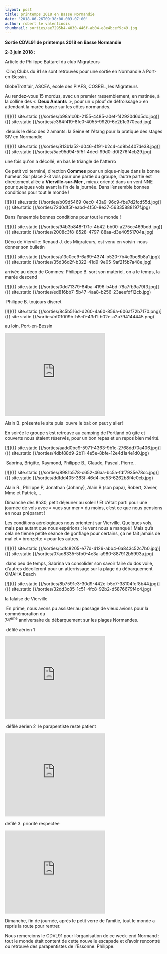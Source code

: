 ```yaml
---
layout: post
title: printemps 2018 en Basse Normandie
date: '2018-06-26T09:38:00.003-07:00'
author: robert le valentinois
thumbnail: sorties/ae7295b4-4030-446f-ab04-e8e4bcef9c49.jpg
---
```

 **Sortie CDVL91 de printemps 2018 en Basse Normandie**

**2-3 juin 2018&nbsp;:**

Article de Philippe Battarel du club Migrateurs

  

&nbsp;Cinq Clubs du 91 se sont retrouvés pour une sortie en Normandie à Port-en-Bessin.

 GlobeTrott'air, ASCEA, école des PIAFS, COSREL, les Migrateurs

  

 Au rendez-vous 15 mordus, avec un premier rassemblement, en matinée, à la colline des «&nbsp; **Deux Amants** &nbsp;», pour un «&nbsp;plouf&nbsp;de défroissage&nbsp;» en attendant la marée basse sur les côtes normandes.  

[![]({{ site.static }}/sorties/b98a1c0b-2155-4485-a0ef-f42920d6d5dc.jpg)]({{ site.static }}/sorties/c364f419-8fc0-4055-9920-6e2b1c370ead.jpg)

&nbsp;depuis le déco des 2 amants: la Seine et l'étang pour la pratique des stages SIV en Normandie  
  

[![]({{ site.static }}/sorties/813b1a52-d046-4f91-b2c4-cd9b4407de38.jpg)]({{ site.static }}/sorties/5ae95d94-5f5f-4ded-99d0-d0f276f4cb29.jpg)

une fois qu'on a décollé, en bas le triangle de l'atterro  
  
  
  

 Ce petit vol terminé, direction **Commes** pour un pique-nique dans la bonne humeur. Sur place 2-3 vols pour une partie du groupe, l’autre partie est directement allée à **Vierville-sur-Mer** , mieux orienté dans un vent NNE&nbsp; pour quelques vols avant la fin de la journée. Dans l’ensemble bonnes conditions pour tout le monde&nbsp;!  
  

[![]({{ site.static }}/sorties/b09d5469-0ec0-43a9-96c9-fbe7d2fcd55d.jpg)]({{ site.static }}/sorties/72d0df5f-eabd-4f50-8e37-56335888197f.jpg)
  
  

  

Dans l’ensemble bonnes conditions pour tout le monde&nbsp;!  
  

[![]({{ site.static }}/sorties/94b3b848-171c-4b42-bb00-a275cc469bdd.jpg)]({{ site.static }}/sorties/2008c3f8-8528-4797-88aa-d3e40551704a.jpg)

Déco de Vierville: Renaud J. des Migrateurs, est venu en voisin&nbsp; nous donner son bulletin  
  

[![]({{ site.static }}/sorties/a13c0ce9-6a69-4374-b520-7b4c3be8b8a1.jpg)]({{ site.static }}/sorties/35d36d2f-b322-41d9-9e05-9af215b7a48e.jpg)

 arrivée au déco de Commes: Philippe B. sort son matériel, on a le temps, la marée descend 

  

[![]({{ site.static }}/sorties/0dd71379-84ba-4196-b4bd-78a7fb9a79f3.jpg)]({{ site.static }}/sorties/ed816bb7-5b47-4aa8-b256-23aeefdf12cb.jpg)

 &nbsp;Philippe B. toujours discret 

  

[![]({{ site.static }}/sorties/8c5b516d-d260-4a60-856a-606af72b7170.png)]({{ site.static }}/sorties/bf01009b-b5c0-43d1-b02e-a2a794144445.png)

au loin, Port-en-Bessin  

  

<iframe allowfullscreen class="YOUTUBE-iframe-video" data-thumbnail-src="https://i.ytimg.com/vi/890D66mFJNg/0.jpg" frameborder="0" height="266" src="https://www.youtube.com/embed/890D66mFJNg?feature=player_embedded" width="320"></iframe>

 Alain B. présente le site puis&nbsp; ouvre le bal: on peut y aller!

  

 En soirée le groupe s’est retrouvé au camping de Portland où gite et couverts nous étaient réservés, pour un bon repas et un repos bien mérité.  
  

[![]({{ site.static }}/sorties/aadd0bc9-5971-4363-9b1c-2768dd70a406.jpg)]({{ site.static }}/sorties/4dbf88d9-2b11-4e5e-8bfe-12e4d1a4e1d0.jpg)

&nbsp;Sabrina, Brigitte, Raymond, Philippe B., Claude, Pascal, Pierre..  
  

[![]({{ site.static }}/sorties/8981b578-c652-46aa-bc5a-fdf7935e78cc.jpg)]({{ site.static }}/sorties/ddfdd405-383f-46d4-bc53-6262b8f4e0cb.jpg)

Alain R., Philippe P, Jonathan (Johnny), Alain B (son papa), Robert, Xavier, Mme et Patrick,...  
  
  
  

 Dimanche dès 8h30, petit déjeuner au soleil&nbsp;! Et c’était parti pour une journée de vols avec «&nbsp;vues sur mer&nbsp;» du moins, c’est ce que nous pensions en nous préparant&nbsp;!

 Les conditions aérologiques nous orientent sur Vierville. Quelques vols, mais pas autant que nous espérions&nbsp;: le vent nous a manqué&nbsp;! Mais qu’à cela ne tienne petite séance de gonflage pour certains, ça ne fait jamais de mal&nbsp;et «&nbsp;bronzette&nbsp;» pour les autres.  
  

[![]({{ site.static }}/sorties/cdfc8205-e77d-4126-abb4-6a843c52c7b0.jpg)]({{ site.static }}/sorties/07ad8335-5fb0-4e3a-a980-887912b5993a.jpg)

&nbsp;dans peu de temps, Sabrina va consolider son savoir faire du dos voile, d'autres décolleront pour un atterrissage sur la plage du débarquement OMAHA Beach&nbsp;  
  

  
  
  

[![]({{ site.static }}/sorties/8b7591e3-30d9-442e-b5c7-38104fcf8b44.jpg)]({{ site.static }}/sorties/32dd3c85-1c51-4fc8-92b2-d5876679f4c4.jpg)

la falaise de Vierville  
  
  
 &nbsp;En prime, nous avons pu assister au passage de vieux avions pour la commémoration du  
 74<sup>ème</sup> anniversaire du débarquement sur les plages Normandes.  
  
 &nbsp;défilé aérien 1  

  

<iframe allowfullscreen class="YOUTUBE-iframe-video" data-thumbnail-src="https://i.ytimg.com/vi/DaRE4afpCTU/0.jpg" frameborder="0" height="266" src="https://www.youtube.com/embed/DaRE4afpCTU?feature=player_embedded" width="320"></iframe>
  
 &nbsp;défilé aérien 2&nbsp; le parapentiste reste patient  
  

  

<iframe allowfullscreen class="YOUTUBE-iframe-video" data-thumbnail-src="https://i.ytimg.com/vi/LyTS-6XxOPs/0.jpg" frameborder="0" height="266" src="https://www.youtube.com/embed/LyTS-6XxOPs?feature=player_embedded" width="320"></iframe>
  
 défilé 3&nbsp; priorité respectée  

  

<iframe allowfullscreen class="YOUTUBE-iframe-video" data-thumbnail-src="https://i.ytimg.com/vi/PM35GXmkdWk/0.jpg" frameborder="0" height="266" src="https://www.youtube.com/embed/PM35GXmkdWk?feature=player_embedded" width="320"></iframe>
  
  
  

 Dimanche, fin de journée, après le petit verre de l’amitié, tout le monde a repris la route pour rentrer.

 Nous remercions le CDVL91 pour l’organisation de ce week-end Normand&nbsp;: tout le monde était content de cette nouvelle escapade et d’avoir rencontré ou retrouvé des parapentistes de l’Essonne.
Philippe.
